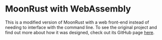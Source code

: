 # MoonRust with WebAssembly

This is a modified version of MoonRust with a web front-end instead of
needing to interface with the command line. To see the original project and find out more about how it was designed, check out its GitHub page [here](https://github.com/NeveMatteo14/moon-rust).
